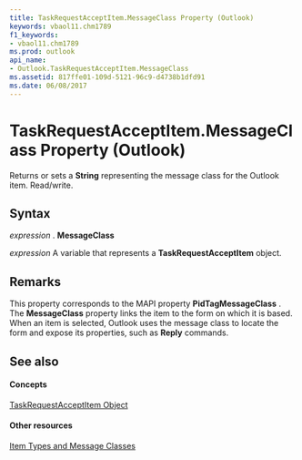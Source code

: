 ```yaml
---
title: TaskRequestAcceptItem.MessageClass Property (Outlook)
keywords: vbaol11.chm1789
f1_keywords:
- vbaol11.chm1789
ms.prod: outlook
api_name:
- Outlook.TaskRequestAcceptItem.MessageClass
ms.assetid: 817ffe01-109d-5121-96c9-d4738b1dfd91
ms.date: 06/08/2017
---
```



# TaskRequestAcceptItem.MessageClass Property (Outlook)

Returns or sets a  **String** representing the message class for the Outlook item. Read/write.


## Syntax

 _expression_ . **MessageClass**

 _expression_ A variable that represents a **TaskRequestAcceptItem** object.


## Remarks

This property corresponds to the MAPI property  **PidTagMessageClass** . The **MessageClass** property links the item to the form on which it is based. When an item is selected, Outlook uses the message class to locate the form and expose its properties, such as **Reply** commands.


## See also


#### Concepts


[TaskRequestAcceptItem Object](Outlook.TaskRequestAcceptItem.md)
#### Other resources


[Item Types and Message Classes](http://msdn.microsoft.com/library/15b709cc-7486-b6c7-88a3-4a4d8e0ab292%28Office.15%29.aspx)


